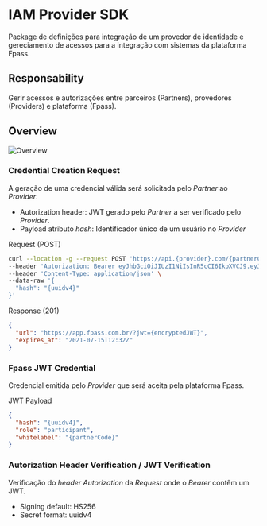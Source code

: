 # IAM Provider SDK
Package de definições para integração de um provedor de identidade e gereciamento de acessos para a integração com sistemas da plataforma Fpass.

## Responsability
Gerir acessos e autorizações entre parceiros (Partners), provedores (Providers) e plataforma (Fpass).

## Overview
![Overview](https://www.plantuml.com/plantuml/proxy?cache=no&src=https://raw.githubusercontent.com/Holding-Fpass/payment-provider-sdk/main/uml/iam-overwiew.iuml)

### Credential Creation Request
A geração de uma credencial válida será solicitada pelo _Partner_ ao _Provider_.
- Autorization header: JWT gerado pelo _Partner_ a ser verificado pelo _Provider_.
- Payload atributo _hash_: Identificador único de um usuário no _Provider_

Request (POST)
```sh
curl --location -g --request POST 'https://api.{provider}.com/{partnerCode}/jwt**' \
--header 'Autorization: Bearer eyJhbGciOiJIUzI1NiIsInR5cCI6IkpXVCJ9.eyJoYXNoIjoie3V1aWR2NH0ifQ.TLbn1su7hWUVHADW3Qe1e6KvTAx0ravL3wuE5TIxvUE' \
--header 'Content-Type: application/json' \
--data-raw '{
  "hash": "{uuidv4}"
}'
```

Response (201)
```json
{
  "url": "https://app.fpass.com.br/?jwt={encryptedJWT}",
  "expires_at": "2021-07-15T12:32Z"
}
```

### Fpass JWT Credential
Credencial emitida pelo _Provider_ que será aceita pela plataforma Fpass.

JWT Payload
```json
{
  "hash": "{uuidv4}",
  "role": "participant",
  "whitelabel": "{partnerCode}"
}
```

### Autorization Header Verification / JWT Verification
Verificação do _header_ _Autorization_ da _Request_ onde o _Bearer_ contêm um JWT.
- Signing default: HS256
- Secret format: uuidv4